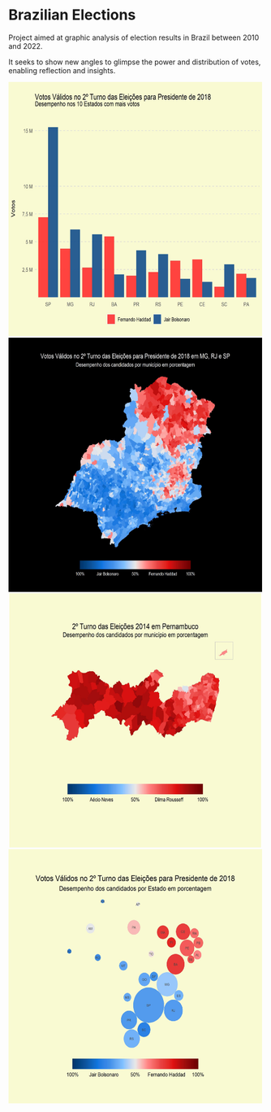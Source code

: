 # Brazilian Elections

Project aimed at graphic analysis of election results in Brazil between 2010 and 2022.

It seeks to show new angles to glimpse the power and distribution of votes, enabling reflection and insights.

<img src="./bar_col_codes/col_president_2_turn_2018_br_by_greatest_state_bn.jpg" alt="2º turn of the 2018 presidential election" style="height: 500px; width:500px;"/>


<img src="./images_repository/2018_map_MG_RJ_SP_PRESIDENT_2_turn.jpg" alt="2º turn of the 2018 presidential election" style="height: 500px; width:500px;"/>


<img src="./images_repository/map_PE_2014_PRESIDENTE_2_turn.jpg" alt="2º turn of the 2014 presidential election" style="height: 500px; width:500px;"/>

<img src="./map_codes\map_brazil_president_2_turn_2018_by_population/map_president_2_turn_2018_br_by_state_population_V3.jpg" alt="2º turn of the 2018 presidential election" style="height: 500px; width:500px;"/>
